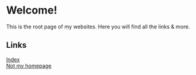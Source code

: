
# Welcome!
This is the root page of my websites. Here you will find all the links & more.

## Links
[Index](https://404pagen0tfound.github.io/Websites/index.html)  
[Not my homepage](https://404pagen0tfound.github.io/Websites/NotMyHomePage.html)
